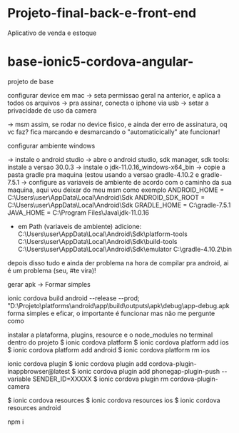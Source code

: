 # Projeto-final-back-e-front-end
Aplicativo de venda e estoque 

# base-ionic5-cordova-angular-
projeto de base 

configurar device em mac
 -> seta permissao geral na anterior, e aplica a todos os arquivos
 -> pra assinar, conecta o iphone via usb
 -> setar a privacidade de uso da camera

 -> msm assim, se rodar no device fisico, e ainda der erro de assinatura, oq vc faz? fica marcando e desmarcando o "automaticically" ate funcionar!

configurar ambiente windows

-> instale o android studio
-> abre o android studio, sdk manager, sdk tools: instale a versao 30.0.3
-> instale o jdk-11.0.16_windows-x64_bin
-> copie a pasta gradle pra maquina (estou usando a versao gradle-4.10.2 e gradle-7.5.1
-> configure as variaveis de ambiente de acordo com o caminho da sua maquina, aqui vou deixar do meu msm como exemplo
ANDROID_HOME = C:\Users\user\AppData\Local\Android\Sdk
ANDROID_SDK_ROOT = C:\Users\user\AppData\Local\Android\Sdk
GRADLE_HOME = C:\gradle-7.5.1
JAVA_HOME = C:\Program Files\Java\jdk-11.0.16

- em Path (variaveis de ambiente) adicione:
C:\Users\user\AppData\Local\Android\Sdk\platform-tools
C:\Users\user\AppData\Local\Android\Sdk\build-tools
C:\Users\user\AppData\Local\Android\Sdk\emulator
C:\gradle-4.10.2\bin

depois disso tudo e ainda der problema na hora de compilar pra android, ai é um problema (seu, #te vira)!

gerar apk 
-> Formar simples 

ionic cordova build android --release --prod;
"D:\Projeto\platforms\android\app\build\outputs\apk\debug\app-debug.apk
forma simples e eficar, o importante é funcionar mas não me pergunte como 

instalar a plataforma, plugins, resource e o node_modules no terminal dentro do projeto
$ ionic cordova platform 
$ ionic cordova platform add ios
$ ionic cordova platform add android
$ ionic cordova platform rm ios

 ionic cordova plugin 
$ ionic cordova plugin add cordova-plugin-inappbrowser@latest
$ ionic cordova plugin add phonegap-plugin-push --variable SENDER_ID=XXXXX
$ ionic cordova plugin rm cordova-plugin-camera

$ ionic cordova resources 
$ ionic cordova resources ios
$ ionic cordova resources android

npm i


